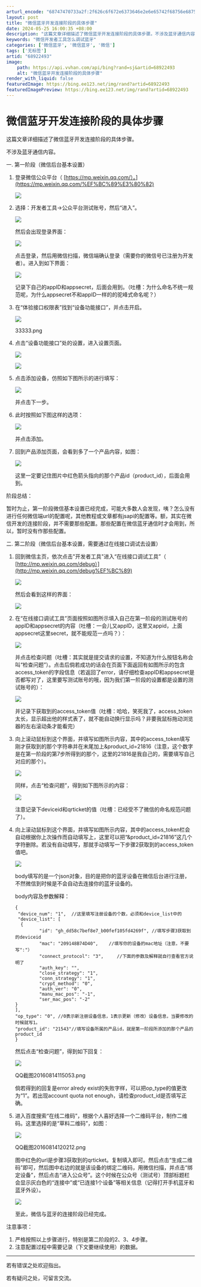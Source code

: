 ```yaml
---
arturl_encode: "68747470733a2f:2f626c6f672e6373646e2e6e65742f68756e68756e31313232:2f61727469636c652f64657461696c732f3638393232343933"
layout: post
title: "微信蓝牙开发连接阶段的具体步骤"
date: 2024-05-25 16:00:35 +08:00
description: "这篇文章详细描述了微信蓝牙开发连接阶段的具体步骤。不涉及蓝牙通信内容。一. 第一阶段（微信后台基本设"
keywords: "微信开发者工具怎么调试蓝牙"
categories: ['微信蓝牙', '微信蓝牙', '微信']
tags: ['无标签']
artid: "68922493"
image:
    path: https://api.vvhan.com/api/bing?rand=sj&artid=68922493
    alt: "微信蓝牙开发连接阶段的具体步骤"
render_with_liquid: false
featuredImage: https://bing.ee123.net/img/rand?artid=68922493
featuredImagePreview: https://bing.ee123.net/img/rand?artid=68922493
---
```


# 微信蓝牙开发连接阶段的具体步骤

这篇文章详细描述了微信蓝牙开发连接阶段的具体步骤。

不涉及蓝牙通信内容。

一. 第一阶段（微信后台基本设置）

1. 登录微信公众平台（
   [https://mp.weixin.qq.com/）。](https://mp.weixin.qq.com/%EF%BC%89%E3%80%82)

   ![](https://i-blog.csdnimg.cn/blog_migrate/1ced46ecd15408cbf1180244cafc4ede.webp?x-image-process=image/format,png)
2. 选择：开发者工具->公众平台测试账号，然后“进入”。

   ![](https://i-blog.csdnimg.cn/blog_migrate/649618e1d8240579037c4b854f641d16.webp?x-image-process=image/format,png)

   然后会出现登录界面：

   ![](https://i-blog.csdnimg.cn/blog_migrate/d70cd11df21770e44b8cbce05c7ec34e.webp?x-image-process=image/format,png)

   点击登录，然后用微信扫描，微信端确认登录（需要你的微信号已注册为开发者）。进入到如下界面：

   ![](https://i-blog.csdnimg.cn/blog_migrate/486b7acc957a54aaca5cca8f96e030fb.webp?x-image-process=image/format,png)

   记录下自己的appID和appsecret，后面会用到。（吐槽：为什么命名不统一规范呢，为什么appsecret不和appID一样的的驼峰式命名呢？）
3. 在“体验接口权限表”找到“设备功能接口”，并点击开启。

   ![](https://i-blog.csdnimg.cn/blog_migrate/fdf0b7a3974a8c88e91be55c12ad53b4.webp?x-image-process=image/format,png)
     

   33333.png
4. 点击“设备功能接口”处的设置，进入设置页面。

   ![](https://i-blog.csdnimg.cn/blog_migrate/4aa26a5874c864d87cd1faddd7345049.webp?x-image-process=image/format,png)

   ![](https://i-blog.csdnimg.cn/blog_migrate/b70b77dfb0ef5943b984ba485ac868a4.webp?x-image-process=image/format,png)
5. 点击添加设备，仿照如下图所示的进行填写：

   ![](https://i-blog.csdnimg.cn/blog_migrate/852415ef07d9f852b93e2fc15015ae95.webp?x-image-process=image/format,png)

   并点击下一步。
6. 此时按照如下图这样的选项：

   ![](https://i-blog.csdnimg.cn/blog_migrate/911b2a8c9e136d233c063c9814b35e77.webp?x-image-process=image/format,png)

   并点击添加。
7. 回到产品添加页面，会看到多了一个产品内容，如图：

   ![](https://i-blog.csdnimg.cn/blog_migrate/dfe229e5db80a02becf9dde6669f1412.webp?x-image-process=image/format,png)

   这里一定要记住图片中红色箭头指向的那个产品id（product_id），后面会用到。

阶段总结：
  
暂时为止，第一阶段微信基本设置已经完成，可能大多数人会发现，咦？怎么没有进行任何微信端url的配置呢，其他教程或文章都有jsapi的配置等。额，其实在微信开发的连接阶段，并不需要那些配置。那些配置在微信蓝牙通信时才会用到，所以，暂时没有作那些配置。

二. 第二阶段（微信后台基本设置，需要通过在线接口调试去设置）

1. 回到微信主页，依次点击"开发者工具"进入“在线接口调试工具”（
   [http://mp.weixin.qq.com/debug）](http://mp.weixin.qq.com/debug%EF%BC%89)

   ![](https://i-blog.csdnimg.cn/blog_migrate/1888a2015d2777ccc047d7659c52fb99.webp?x-image-process=image/format,png)

   然后会看到这样的界面：

   ![](https://i-blog.csdnimg.cn/blog_migrate/93d8c367ca6be6242fd0c9815d926377.webp?x-image-process=image/format,png)
2. 在“在线接口调试工具”页面按照如图所示填入自己在第一阶段的测试账号的appID和appsecret的内容（吐槽：一会儿又appID，这里又appid，上面appsecret这里secret，就不能规范一点吗？）：

   ![](https://i-blog.csdnimg.cn/blog_migrate/db2a23fb8ccbbea598b396841eb20dcd.webp?x-image-process=image/format,png)

   并点击检查问题（吐槽：其实就是提交请求的设置，不知道为什么按钮名称会叫“检查问题”）。点击后倘若成功的话会在页面下面返回有如图所示的包含access_token的字段信息（若返回了error，请仔细检查appID和appsecret是否都写对了，这里要写测试账号的哦，因为我们第一阶段的设置都是设置的测试账号的）：

   ![](https://i-blog.csdnimg.cn/blog_migrate/407d2c0fc7835fa2a355ba4bd870d061.webp?x-image-process=image/format,png)

   并记录下获取到的access_token值（吐槽：哈哈，笑死我了，access_token太长，显示超出他的样式表了，就不能自动换行显示吗？非要我鼠标拖动浏览器的左右滚动条才能看完）
3. 向上滚动鼠标到这个界面，并填写如图所示内容，其中的access_token填写刚才获取到的那个字符串并在末尾加上&product_id=21816（注意，这个数字是在第一阶段的第7步所得到的那个，这里的21816是我自己的，需要填写自己对应的那个）。

   ![](https://i-blog.csdnimg.cn/blog_migrate/96d943c4c039abcce447c716be14881f.webp?x-image-process=image/format,png)

   同样，点击“检查问题”，得到如下图所示的内容：

   ![](https://i-blog.csdnimg.cn/blog_migrate/9dae8790edfd43797949ea48ab6cbb3b.webp?x-image-process=image/format,png)

   注意记录下deviceid和qrticket的值（吐槽：已经受不了微信的命名规范问题了）。
4. 向上滚动鼠标到这个界面，并填写如图所示内容，其中的access_token栏会自动根据你上次操作而自动填写上，这里可以把“&product_id=21816”这几个字符删除。若没有自动填写，那就手动填写一下步骤2获取到的access_token值吧。

   ![](https://i-blog.csdnimg.cn/blog_migrate/45ee5d06201f4cb2b2f7fa5bbaf9d74f.webp?x-image-process=image/format,png)

   body填写的是一个json对象，目的是把你的蓝牙设备在微信后台进行注册，不然微信到时候是不会自动去连接你的蓝牙设备的。
     
   body内容及参数解释：

   ```
   { 
    "device_num": "1",  //这里填写注册设备的个数，必须和device_list中的
    "device_list": [        
     {
            "id": "gh_dd58c7bef8e7_b00fef105fd4269f", //填写步骤3获取到的deviceid
            "mac": "209148B74D40",    //填写你的设备的mac地址（注意，不要写":"）
            "connect_protocol": "3",     //下面的参数及解释就自行查看官方说明了
            "auth_key": "",         
            "close_strategy": "1",      
            "conn_strategy": "1",          
            "crypt_method": "0",        
            "auth_ver": "0",        
            "manu_mac_pos": "-1",    
            "ser_mac_pos": "-2"    
   }
   ],   
   "op_type": "0", //0表示新注册设备信息，1表示更新（修改）设备信息，当要修改的时候就写1。
   "product_id": "21543"//填写设备所属的产品id，就是第一阶段所添加的那个产品的product_id
   }
   ```

   然后点击“检查问题”，得到如下回复：

   ![](https://i-blog.csdnimg.cn/blog_migrate/a207815bf1b4fb399437eecdbee66725.webp?x-image-process=image/format,png)
     

   QQ截图20160814115053.png

   倘若得到的回复是error alredy exist的失败字样，可以把op_type的值更改为“1”。若出现account quota not enough，请检查product_id是否填写正确。
5. 进入百度搜索“在线二维码”，根据个人喜好选择一个二维码平台，制作二维码。这里选择的是“草料二维码”，如图：

   ![](https://i-blog.csdnimg.cn/blog_migrate/132da3467378154b43b752a899c8e53e.webp?x-image-process=image/format,png)
     

   QQ截图20160814120212.png

   图中红色的url是步骤3获取到的qrticket。复制填入即可。然后点击“生成二维码”即可，然后图中右边的就是该设备的绑定二维码，用微信扫描，并点击“绑定设备”，然后点击“进入公众号”。这个时候在公众号（测试号）顶部标题栏会显示灰白色的“连接中”或“已连接1个设备”等相关信息（记得打开手机蓝牙和蓝牙外设）。

   ![](https://i-blog.csdnimg.cn/blog_migrate/41d0dcdb50025ce22390b58ddb811742.webp?x-image-process=image/format,png)

   至此，微信与蓝牙的连接阶段已经完成。

注意事项：

1. 严格按照以上步骤进行，特别是第二阶段的2、3、4步骤。
2. 注意配置过程中需要记录（下文要继续使用）的数据。

---

若有错误之处欢迎指出。
  
若有疑问之处，可留言交流。